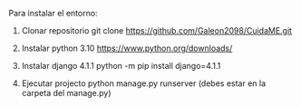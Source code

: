 Para instalar el entorno:

1. Clonar repositorio
git clone https://github.com/Galeon2098/CuidaME.git

2. Instalar python 3.10
https://www.python.org/downloads/

3. Instalar django 4.1.1
python -m pip install django=4.1.1

4. Ejecutar projecto
python manage.py runserver (debes estar en la carpeta del manage.py)

